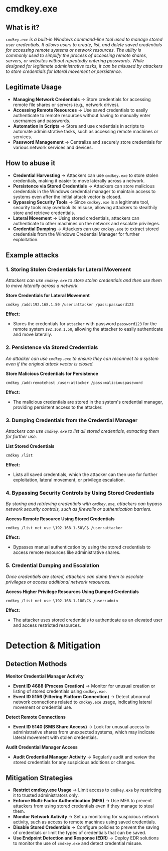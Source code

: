 # cmdkey.exe
## What is it?
*```cmdkey.exe``` is a built-in Windows command-line tool used to manage stored user credentials. It allows users to create, list, and delete saved credentials for accessing remote systems or network resources. The utility is commonly used to simplify the process of accessing remote shares, servers, or websites without repeatedly entering passwords.*
*While designed for legitimate administrative tasks, it can be misused by attackers to store credentials for lateral movement or persistence.*

## Legitimate Usage
- **Managing Network Credentials** → Store credentials for accessing remote file shares or servers (e.g., network drives).
- **Accessing Remote Resources** → Use saved credentials to easily authenticate to remote resources without having to manually enter usernames and passwords.
- **Automation in Scripts** → Store and use credentials in scripts to automate administrative tasks, such as accessing remote machines or services.
- **Password Management** → Centralize and securely store credentials for various network services and devices.

## How to abuse it
- **Credential Harvesting** → Attackers can use ```cmdkey.exe``` to store stolen credentials, making it easier to move laterally across a network.
- **Persistence via Stored Credentials** → Attackers can store malicious credentials in the Windows credential manager to maintain access to systems even after the initial attack vector is closed.
- **Bypassing Security Tools** → Since ```cmdkey.exe``` is a legitimate tool, security tools may overlook its misuse, allowing attackers to stealthily store and retrieve credentials.
- **Lateral Movement** → Using stored credentials, attackers can authenticate to other machines on the network and escalate privileges.
- **Credential Dumping** → Attackers can use ```cmdkey.exe``` to extract stored credentials from the Windows Credential Manager for further exploitation.

## Example attacks
### 1. Storing Stolen Credentials for Lateral Movement
*Attackers can use ```cmdkey.exe``` to store stolen credentials and then use them to move laterally across a network.*

**Store Credentials for Lateral Movement**

```
cmdkey /add:192.168.1.50 /user:attacker /pass:password123
```

**Effect:**
- Stores the credentials for ```attacker``` with password ```password123``` for the remote system ```192.168.1.50```, allowing the attacker to easily authenticate and move laterally.

### 2. Persistence via Stored Credentials
*An attacker can use ```cmdkey.exe``` to ensure they can reconnect to a system even if the original attack vector is closed.*

**Store Malicious Credentials for Persistence**

```
cmdkey /add:remotehost /user:attacker /pass:maliciouspassword
```

**Effect:**
- The malicious credentials are stored in the system's credential manager, providing persistent access to the attacker.

### 3. Dumping Credentials from the Credential Manager
*Attackers can use ```cmdkey.exe``` to list all stored credentials, extracting them for further use.*

**List Stored Credentials**

```
cmdkey /list
```

**Effect:**
- Lists all saved credentials, which the attacker can then use for further exploitation, lateral movement, or privilege escalation.

### 4. Bypassing Security Controls by Using Stored Credentials
*By storing and retrieving credentials with ```cmdkey.exe```, attackers can bypass network security controls, such as firewalls or authentication barriers.*

**Access Remote Resource Using Stored Credentials**

```
cmdkey /list net use \192.168.1.50\C$ /user:attacker
```

**Effect:**
- Bypasses manual authentication by using the stored credentials to access remote resources like administrative shares.

### 5. Credential Dumping and Escalation
*Once credentials are stored, attackers can dump them to escalate privileges or access additional network resources.*

**Access Higher Privilege Resources Using Dumped Credentials**

```
cmdkey /list net use \192.168.1.100\C$ /user:admin
```

**Effect:**
- The attacker uses stored credentials to authenticate as an elevated user and access restricted resources.

# Detection & Mitigation
## Detection Methods
**Monitor Credential Manager Activity**
- **Event ID 4688 (Process Creation)** → Monitor for unusual creation or listing of stored credentials using ```cmdkey.exe```.
- **Event ID 5156 (Filtering Platform Connection)** → Detect abnormal network connections related to ```cmdkey.exe``` usage, indicating lateral movement or credential use.

**Detect Remote Connections**
- **Event ID 5140 (SMB Share Access)** → Look for unusual access to administrative shares from unexpected systems, which may indicate lateral movement with stolen credentials.

**Audit Credential Manager Access**
- **Audit Credential Manager Activity** → Regularly audit and review the stored credentials for any suspicious additions or changes.

## Mitigation Strategies
- **Restrict cmdkey.exe Usage** → Limit access to ```cmdkey.exe``` by restricting it to trusted administrators only.
- **Enforce Multi-Factor Authentication (MFA)** → Use MFA to prevent attackers from using stored credentials even if they manage to steal them.
- **Monitor Network Activity** → Set up monitoring for suspicious network activity, such as access to remote machines using saved credentials.
- **Disable Stored Credentials** → Configure policies to prevent the saving of credentials or limit the types of credentials that can be saved.
- **Use Endpoint Detection and Response (EDR)** → Deploy EDR solutions to monitor the use of ```cmdkey.exe``` and detect credential misuse.
